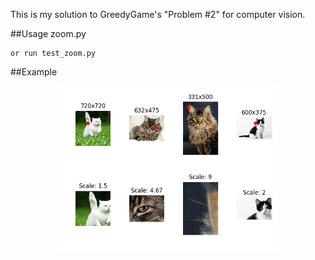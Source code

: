 This is my solution to GreedyGame's "Problem #2" for computer vision.

##Usage
    zoom.py <path to image> <pivot x> <pivot y> <scale>
    
    or run test_zoom.py

##Example
<center><img src="https://raw.githubusercontent.com/medakk/greedygame_problem/master/readme_img.png" alt="Example image" width=70% height=70% /></center>
